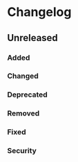 # Changelog

## Unreleased

### Added
### Changed
### Deprecated
### Removed
### Fixed
### Security
